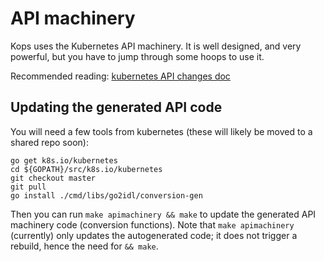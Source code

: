 # API machinery

Kops uses the Kubernetes API machinery.  It is well designed, and very powerful, but you have to
jump through some hoops to use it.

Recommended reading: [kubernetes API changes doc](https://github.com/kubernetes/kubernetes/blob/master/docs/devel/api_changes.md)

## Updating the generated API code

You will need a few tools from kubernetes (these will likely be moved to a shared repo soon):

```
go get k8s.io/kubernetes
cd ${GOPATH}/src/k8s.io/kubernetes
git checkout master
git pull
go install ./cmd/libs/go2idl/conversion-gen
```

Then you can run `make apimachinery && make` to update the generated API machinery code (conversion functions).  Note
that `make apimachinery` (currently) only updates the autogenerated code; it does not trigger a rebuild, hence the
need for `&& make`.
